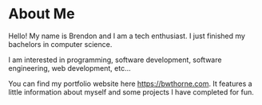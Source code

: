 # About Me

Hello! My name is Brendon and I am a tech enthusiast. I just finished my bachelors in computer science. 

I am interested in programming, software development, software engineering, web development, etc...

You can find my portfolio website here https://bwthorne.com. It features a little information about myself and some projects I have completed for fun.
